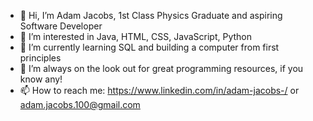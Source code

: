 - 👋 Hi, I’m Adam Jacobs, 1st Class Physics Graduate and aspiring Software Developer
- 👀 I’m interested in Java, HTML, CSS, JavaScript, Python
- 🌱 I’m currently learning SQL and building a computer from first principles
- 💞️ I’m always on the look out for great programming resources, if you know any! 
- 📫 How to reach me: 
https://www.linkedin.com/in/adam-jacobs-/ 
or
adam.jacobs.100@gmail.com

